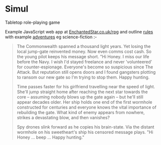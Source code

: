 # Simul
Tabletop role-playing game

Example JavaScript web app at [EnchantedStar.co.uk/rpg](https://enchantedstar.co.uk/rpg/)
and outline [rules](https://enchantedstar.co.uk/rpg/rules/index.html)
with example [adventures](https://enchantedstar.co.uk/)
eg science-fiction :-

> The Commonwealth spanned a thousand light years. Yet losing the local jump-gate reinvented money. Now even comms cost cash. So the young pilot keeps his message short. "Hi Honey. I miss our life before the Navy. I wish I'd stayed freelance and never 'volunteered' for counter-espionage. Everyone's become so suspicious since The Attack. But reputation still opens doors and I found gangsters plotting to ransom our new gate so I'm trying to stop them. Happy hunting.
>
> Time passes faster for his girlfriend travelling near the speed of light. She'll jump straight home after reaching the next star towards the core – assuming nobody blows up the gate again – but he'll still appear decades older. Her ship holds one end of the first wormhole constructed for centuries and everyone knows the vital importance of rebuilding the gate. What kind of enemy appears from nowhere, strikes a devastating blow, and then vanishes?
>
> Spy drones slink forward as he copies his brain-state. Via the distant wormhole on his sweetheart's ship his censored message plays. "Hi Honey … beep …  Happy hunting." 
